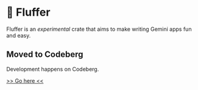 # 🦊 Fluffer
Fluffer is an *experimental* crate that aims to make writing
Gemini apps fun and easy.

## Moved to Codeberg
Development happens on Codeberg.

[>> Go here <<](https://codeberg.com/catboomer/fluffer)
